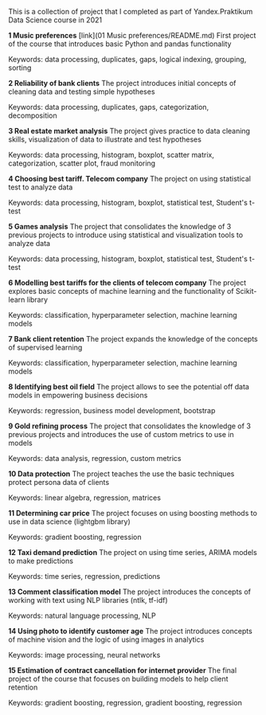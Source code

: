 This is a collection of project that I completed as part of Yandex.Praktikum Data Science course in 2021

**1 Music preferences** [link](01 Music preferences/README.md)
First project of the course that introduces basic Python and pandas functionality

Keywords: data processing, duplicates, gaps, logical indexing, grouping, sorting

**2 Reliability of bank clients**
The project introduces initial concepts of cleaning data and testing simple hypotheses

Keywords: data processing, duplicates, gaps, categorization, decomposition

**3 Real estate market analysis** 
The project gives practice to data cleaning skills, visualization of data to illustrate and test hypotheses

Keywords: data processing, histogram, boxplot, scatter matrix, categorization, scatter plot, fraud monitoring

**4 Choosing best tariff. Telecom company**
The project on using statistical test to analyze data

Keywords: data processing, histogram, boxplot, statistical test, Student's t-test

**5 Games analysis**
The project that consolidates the knowledge of 3 previous projects to introduce using statistical and visualization tools to analyze data

Keywords: data processing, histogram, boxplot, statistical test, Student's t-test

**6 Modelling best tariffs for the clients of telecom company**
The project explores basic concepts of machine learning and the functionality of Scikit-learn library

Keywords: classification, hyperparameter selection, machine learning models

**7 Bank client retention**
The project expands the knowledge of the concepts of supervised learning

Keywords: classification, hyperparameter selection, machine learning models

**8 Identifying best oil field**
The project allows to see the potential off data models in empowering business decisions

Keywords: regression, business model development, bootstrap

**9 Gold refining process**
The project that consolidates the knowledge of 3 previous projects and introduces the use of custom metrics to use in models

Keywords: data analysis, regression, custom metrics

**10 Data protection**
The project teaches the use the basic techniques protect persona data of clients

Keywords: linear algebra, regression, matrices

**11 Determining car price**
The project focuses on using boosting methods to use in data science (lightgbm library)

Keywords: gradient boosting, regression

**12 Taxi demand prediction**
The project on using time series, ARIMA models to make predictions

Keywords: time series, regression, predictions

**13 Comment classification model**
The project introduces the concepts of working with text using NLP libraries (ntlk, tf-idf)

Keywords: natural language processing, NLP

**14 Using photo to identify customer age**
The project introduces concepts of machine vision and the logic of using images in analytics

Keywords: image processing, neural networks


**15 Estimation of contract cancellation for internet provider**
The final project of the course that focuses on building models to help client retention

Keywords: gradient boosting, regression, gradient boosting, regression